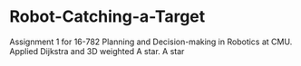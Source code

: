 # Robot-Catching-a-Target
Assignment 1 for 16-782 Planning and Decision-making in Robotics at CMU.  Applied Dijkstra and 3D weighted A star. A star 
